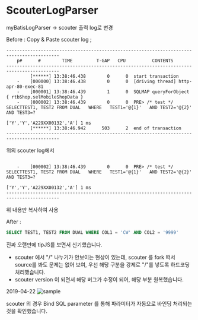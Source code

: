 ScouterLogParser
================

myBatisLogParser -> scouter 출력 log로 변경

Before :
 Copy & Paste scouter log ;
 ```scouter
 ------------------------------------------------------------------------------------------
     p#      #    	  TIME         T-GAP   CPU          CONTENTS
 ------------------------------------------------------------------------------------------
          [******] 13:38:46.438        0      0  start transaction
     -    [000000] 13:38:46.438        0      0  [driving thread] http-apr-80-exec-81
     -    [000001] 13:38:46.439        1      0  SQLMAP queryForObject { rtbShop.selMobileShopData }
     -    [000002] 13:38:46.439        0      0  PRE> /* test */ SELECTTEST1, TEST2 FROM DUAL   WHERE   TEST1='@{1}'   AND TEST2='@{2}'   AND TEST3=?  
                                                 ['Y','Y','A229XX00132','A'] 1 ms
          [******] 13:38:46.942      503      2  end of transaction
 ------------------------------------------------------------------------------------------

```
위의 scouter log에서
```

    -    [000002] 13:38:46.439        0      0  PRE> /* test */ SELECTTEST1, TEST2 FROM DUAL   WHERE   TEST1='@{1}'   AND TEST2='@{2}'   AND TEST3=?  
                                                ['Y','Y','A229XX00132','A'] 1 ms
------------------------------------------------------------------------------------------

```
위 내용만 복사하여 사용

After :
```sql
SELECT TEST1, TEST2 FROM DUAL WHERE COL1 = 'CW' AND COL2 = '9999'
````

진짜 오랜만에 tipJS를 보면서 신기했습니다.  

- scouter 에서 "/" 나누기가 안보이는 현상이 있는데, scouter 를 fork 떠서 source를 봐도 문제는 없어 보여, 우선 해당 구분을 강제로 "/"를 넣도록 하드코딩 처리했습니다.  
- scouter version 이 되면서 해당 버그가 수정이 되어, 해당 부분 원복했습니다.

2019-04-22
![sample](./img/SAMPLE001.jpg)

scouter 의 경우 Bind SQL parameter 를 통해 파라미터가 자동으로 바인딩 처리되는 것을 확인했습니다.
